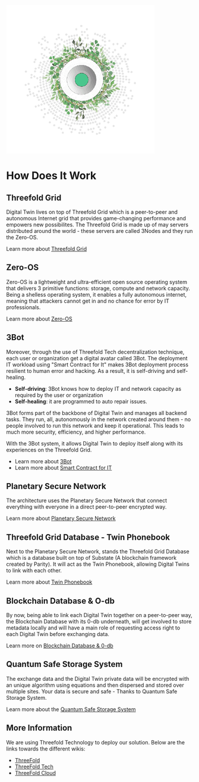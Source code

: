 ![](img/grid_header.png)

# How Does It Work

## Threefold Grid 

Digital Twin lives on top of Threefold Grid which is a peer-to-peer and autonomous Internet grid that provides game-changing performance and empowers new possibilites. The Threefold Grid is made up of may servers distributed around the world - these servers are called 3Nodes and they run the Zero-OS. 

Learn more about [Threefold Grid](threefold:threefold_grid)

## Zero-OS

Zero-OS is a lightweight and ultra-efficient open source operating system that delivers 3 primitive functions: storage, compute and network capacity. Being a shelless operating system, it enables a fully autonomous internet, meaning that attackers cannot get in and no chance for error by IT professionals. 

Learn more about [Zero-OS](threefold:zos)

## 3Bot

Moreover, through the use of Threefold Tech decentralization technique, each user or organization get a digital avatar called 3Bot. The deployment IT workload using "Smart Contract for It" makes 3Bot deployment process resilient to human error and hacking. As a result, it is self-driving and self-healing. 

- **Self-driving**: 3Bot knows how to deploy IT and network capacity as required by the user or organization 
- **Self-healing**: it are programmed to auto repair issues.

3Bot forms part of the backbone of Digital Twin and manages all backend tasks. They run, all, autonomously in the network created around them - no people involved to run this network and keep it operational. This leads to much more security, efficiency, and higher performance. 

With the 3Bot system, it allows Digital Twin to deploy itself along with its experiences on the Threefold Grid. 

- Learn more about [3Bot](threefold:3bot_def)
- Learn more about [Smart Contract for IT]()

## Planetary Secure Network 

The architecture uses the Planetary Secure Network that connect everything with everyone in a direct peer-to-peer encrypted way. 

Learn more about [Planetary Secure Network](planetary_secure_network)

## Threefold Grid Database - Twin Phonebook 

Next to the Planetary Secure Network, stands the Threefold Grid Database which is a database built on top of Substate (A blockchain framework created by Parity). It will act as the Twin Phonebook, allowing Digital Twins to link with each other.  

Learn more about [Twin Phonebook](phonebook)

## Blockchain Database & O-db 

By now, being able to link each Digital Twin together on a peer-to-peer way, the Blockchain Database with its 0-db underneath, will get involved to store metadata locally and will have a main role of requesting access right to each Digital Twin before exchanging data. 

Learn more on [Blockchain Database & 0-db](bcdb_0db)

## Quantum Safe Storage System 

The exchange data and the Digital Twin private data will be encrypted with an unique algorithm using equations and then dispersed and stored over multiple sites. Your data is secure and safe - Thanks to Quantum Safe Storage System. 

Learn more about the [Quantum Safe Storage System](qsstoragesystem)

## More Information

We are using Threefold Technology to deploy our solution. Below are the links towards the different wikis: 
- [ThreeFold](http://wiki.threefold.io)
- [ThreeFold Tech](http://info.threefold.tech/)
- [ThreeFold Cloud](http://wiki.cloud.threefold.io)















